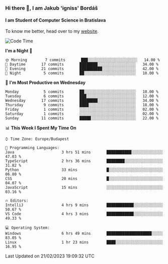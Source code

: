 ### Hi there 👋, I am Jakub 'igniss' Bordáš

#### I am Student of Computer Science in Bratislava
To know me better, head over to my [website](https://bordas.sk).


<!--START_SECTION:waka-->
![Code Time](http://img.shields.io/badge/Code%20Time-1%2C044%20hrs%2059%20mins-blue)

**I'm a Night 🦉** 

```text
🌞 Morning        7 commits       ███░░░░░░░░░░░░░░░░░░░░░░   14.00 % 
🌆 Daytime       17 commits       ████████░░░░░░░░░░░░░░░░░   34.00 % 
🌃 Evening       21 commits       ██████████░░░░░░░░░░░░░░░   42.00 % 
🌙 Night          5 commits       ██░░░░░░░░░░░░░░░░░░░░░░░   10.00 % 

```
📅 **I'm Most Productive on Wednesday** 

```text
Monday           5 commits       ██░░░░░░░░░░░░░░░░░░░░░░░   10.00 % 
Tuesday          6 commits       ███░░░░░░░░░░░░░░░░░░░░░░   12.00 % 
Wednesday       17 commits       ████████░░░░░░░░░░░░░░░░░   34.00 % 
Thursday         9 commits       ████░░░░░░░░░░░░░░░░░░░░░   18.00 % 
Friday           1 commits       ░░░░░░░░░░░░░░░░░░░░░░░░░   02.00 % 
Saturday         1 commits       ░░░░░░░░░░░░░░░░░░░░░░░░░   02.00 % 
Sunday          11 commits       █████░░░░░░░░░░░░░░░░░░░░   22.00 % 

```


📊 **This Week I Spent My Time On** 

```text
⌚︎ Time Zone: Europe/Budapest

💬 Programming Languages: 
Java                     3 hrs 51 mins       ███████████░░░░░░░░░░░░░░   47.03 % 
TypeScript               2 hrs 36 mins       ████████░░░░░░░░░░░░░░░░░   31.82 % 
Python                   33 mins             █░░░░░░░░░░░░░░░░░░░░░░░░   06.80 % 
CSS                      20 mins             █░░░░░░░░░░░░░░░░░░░░░░░░   04.07 % 
JavaScript               15 mins             ░░░░░░░░░░░░░░░░░░░░░░░░░   03.16 % 

🔥 Editors: 
IntelliJ                 4 hrs 9 mins        ████████████░░░░░░░░░░░░░   50.67 % 
VS Code                  4 hrs 3 mins        ████████████░░░░░░░░░░░░░   49.33 % 

💻 Operating System: 
Windows                  6 hrs 49 mins       ████████████████████░░░░░   83.05 % 
Linux                    1 hr 23 mins        ████░░░░░░░░░░░░░░░░░░░░░   16.95 % 

```


 Last Updated on 21/02/2023 19:09:32 UTC
<!--END_SECTION:waka-->
